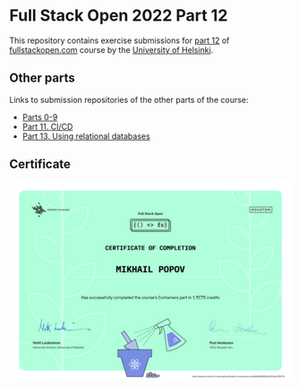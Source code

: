 # Full Stack Open 2022 Part 12
This repository contains exercise submissions for [part 12](https://fullstackopen.com/en/part12) of [fullstackopen.com](https://fullstackopen.com/) course by the [University of Helsinki](https://www.helsinki.fi/).

## Other parts
Links to submission repositories of the other parts of the course:

- [Parts 0-9](https://github.com/cmd-mish/fullstackopen)
- [Part 11. CI/CD](https://github.com/cmd-mish/fullstackopen-part11)
- [Part 13. Using relational databases](https://github.com/cmd-mish/fullstackopen-part13)

## Certificate
![Containers Certificate](./certificate/certificate-containers.png)